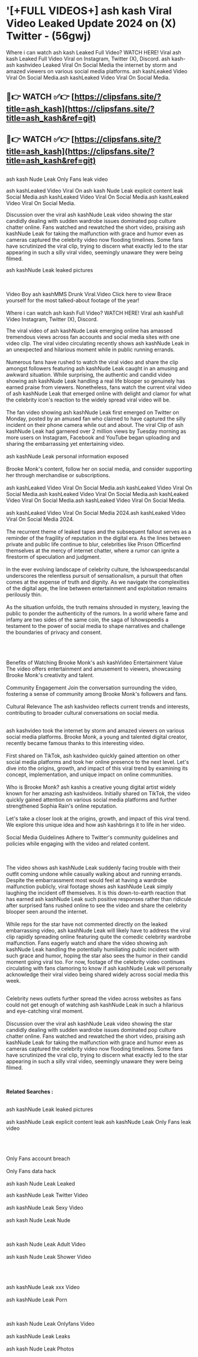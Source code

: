 #  '[+FULL VIDEOS+] ash kash Viral Video Leaked Update 2024 on (X) Twitter - (56gwj)

Where i can watch ash kash Leaked Full Video? WATCH HERE! Viral ash kash Leaked Full Video Viral on Instagram, Twitter (X), Discord.
ash kash- ash kashvideo Leaked Viral On Social Media the internet by storm and amazed viewers on various social media platforms.
ash kashLeaked Video Viral On Social Media.ash kashLeaked Video Viral On Social Media.




## 🔴👉 WATCH ✅👉 [https://clipsfans.site/?title=ash_kash](https://clipsfans.site/?title=ash_kash&ref=git)


## 🔴👉 WATCH ✅👉 [https://clipsfans.site/?title=ash_kash](https://clipsfans.site/?title=ash_kash&ref=git)
##


ash kash Nude Leak Only Fans leak video 


ash kashLeaked Video Viral On  ash kash Nude Leak explicit content leak Social Media.ash kashLeaked Video Viral On Social Media.ash kashLeaked Video Viral On Social Media.



Discussion over the viral ash kashNude Leak video showing the star candidly dealing with sudden wardrobe issues dominated pop culture chatter online. Fans watched and rewatched the short video, praising ash kashNude Leak for taking the malfunction with grace and humor even as cameras captured the celebrity video now flooding timelines. Some fans have scrutinized the viral clip, trying to discern what exactly led to the star appearing in such a silly viral video, seemingly unaware they were being filmed.


ash kashNude Leak leaked pictures


  <br>

  <br>
Video Boy ash kashMMS Drunk Viral.Video Click here to view Brace yourself for the most talked-about footage of the year!
<br><br>
Where i can watch ash kash Full Video? WATCH HERE! Viral ash kashFull Video Instagram, Twitter (X), Discord.

The viral video of ash kashNude Leak emerging online has amassed tremendous views across fan accounts and social media sites with one video clip. The viral video circulating recently shows ash kashNude Leak in an unexpected and hilarious moment while in public running errands.
<br><br>
Numerous fans have rushed to watch the viral video and share the clip amongst followers featuring ash kashNude Leak caught in an amusing and awkward situation. While surprising, the authentic and candid video showing ash kashNude Leak handling a real life blooper so genuinely has earned praise from viewers. Nonetheless, fans watch the current viral video of ash kashNude Leak that emerged online with delight and clamor for what the celebrity icon's reaction to the widely spread viral video will be.
<br><br>
The fan video showing ash kashNude Leak first emerged on Twitter on Monday, posted by an amused fan who claimed to have captured the silly incident on their phone camera while out and about. The viral Clip of ash kashNude Leak had garnered over 2 million views by Tuesday morning as more users on Instagram, Facebook and YouTube began uploading and sharing the embarrassing yet entertaining video.
<br><br>
ash kashNude Leak personal information exposed
<br><br>
Brooke Monk's content, follow her on social media, and consider supporting her through merchandise or subscriptions.
<br><br>
ash kashLeaked Video Viral On Social Media.ash kashLeaked Video Viral On Social Media.ash kashLeaked Video Viral On Social Media.ash kashLeaked Video Viral On Social Media.ash kashLeaked Video Viral On Social Media.
<br><br>
ash kashLeaked Video Viral On Social Media 2024.ash kashLeaked Video Viral On Social Media 2024.
<br><br>
The recurrent theme of leaked tapes and the subsequent fallout serves as a reminder of the fragility of reputation in the digital era. As the lines between private and public life continue to blur, celebrities like Prison Officerfind themselves at the mercy of internet chatter, where a rumor can ignite a firestorm of speculation and judgment.
<br><br>
In the ever evolving landscape of celebrity culture, the Ishowspeedscandal underscores the relentless pursuit of sensationalism, a pursuit that often comes at the expense of truth and dignity. As we navigate the complexities of the digital age, the line between entertainment and exploitation remains perilously thin.
<br><br>
As the situation unfolds, the truth remains shrouded in mystery, leaving the public to ponder the authenticity of the rumors. In a world where fame and infamy are two sides of the same coin, the saga of Ishowspeedis a testament to the power of social media to shape narratives and challenge the boundaries of privacy and consent.
<br><br>

<br><br>
Benefits of Watching Brooke Monk's ash kashVideo Entertainment Value The video offers entertainment and amusement to viewers, showcasing Brooke Monk's creativity and talent.
<br><br>
Community Engagement Join the conversation surrounding the video, fostering a sense of community among Brooke Monk's followers and fans.
<br><br>
Cultural Relevance The ash kashvideo reflects current trends and interests, contributing to broader cultural conversations on social media.
<br><br>


ash kashvideo took the internet by storm and amazed viewers on various social media platforms. Brooke Monk, a young and talented digital creator, recently became famous thanks to this interesting video.
<br><br>
First shared on TikTok, ash kashvideo quickly gained attention on other social media platforms and took her online presence to the next level. Let's dive into the origins, growth, and impact of this viral trend by examining its concept, implementation, and unique impact on online communities.
<br><br>
Who is Brooke Monk? ash kashis a creative young digital artist widely known for her amazing ash kashvideos. Initially shared on TikTok, the video quickly gained attention on various social media platforms and further strengthened Sophia Rain's online reputation.
<br><br>
Let's take a closer look at the origins, growth, and impact of this viral trend. We explore this unique idea and how ash kashbrings it to life in her video.
<br><br>
Social Media Guidelines Adhere to Twitter's community guidelines and policies while engaging with the video and related content.


<br><br>
The video shows ash kashNude Leak suddenly facing trouble with their outfit coming undone while casually walking about and running errands. Despite the embarrassment most would feel at having a wardrobe malfunction publicly, viral footage shows ash kashNude Leak simply laughing the incident off themselves. It is this down-to-earth reaction that has earned ash kashNude Leak such positive responses rather than ridicule after surprised fans rushed online to see the video and share the celebrity blooper seen around the internet.
<br><br>
While reps for the star have not commented directly on the leaked embarrassing video, ash kashNude Leak will likely have to address the viral clip rapidly spreading online featuring quite the comedic celebrity wardrobe malfunction. Fans eagerly watch and share the video showing ash kashNude Leak handling the potentially humiliating public incident with such grace and humor, hoping the star also sees the humor in their candid moment going viral too. For now, footage of the celebrity video continues circulating with fans clamoring to know if ash kashNude Leak will personally acknowledge their viral video being shared widely across social media this week.
<br><br>

Celebrity news outlets further spread the video across websites as fans could not get enough of watching ash kashNude Leak in such a hilarious and eye-catching viral moment.
<br><br>
Discussion over the viral ash kashNude Leak video showing the star candidly dealing with sudden wardrobe issues dominated pop culture chatter online. Fans watched and rewatched the short video, praising ash kashNude Leak for taking the malfunction with grace and humor even as cameras captured the celebrity video now flooding timelines. Some fans have scrutinized the viral clip, trying to discern what exactly led to the star appearing in such a silly viral video, seemingly unaware they were being filmed.


<br><br>
<strong>Related Searches :</strong>
<br><br>

ash kashNude Leak leaked pictures
<br><br>
ash kashNude Leak explicit content leak
ash kashNude Leak Only Fans leak video
<br><br>

<br><br>
Only Fans account breach
<br><br>
Only Fans data hack
<br><br>
ash kash Nude Leak Leaked

ash kashNude Leak Twitter Video
<br><br>
ash kashNude Leak Sexy Video
<br><br>
ash kash Nude Leak Nude

<br><br>
ash kash Nude Leak Adult Video
<br><br>
ash kash Nude Leak Shower Video
<br><br>

<br><br>
ash kashNude Leak xxx Video
<br><br>
ash kashNude Leak Porn

<br><br>
ash kash Nude Leak Onlyfans Video
<br><br>
ash kashNude Leak Leaks
<br><br>
ash kash Nude Leak Photos